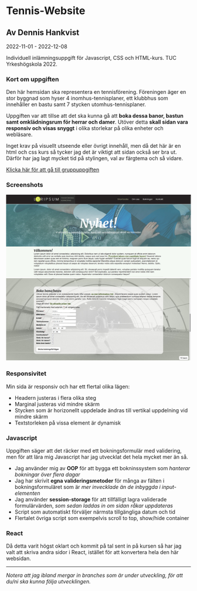 # Tennis-Website
## Av Dennis Hankvist

2022-11-01 - 2022-12-08

Individuell inlämningsuppgift för Javascript, CSS och HTML-kurs.
TUC Yrkeshögskola 2022.

### Kort om uppgiften
Den här hemsidan ska representera en tennisförening. 
Föreningen äger en stor byggnad som hyser 4 inomhus-tennisplaner,
ett klubbhus som innehåller en bastu samt 7 stycken utomhus-tennisplaner.

Uppgiften var att tillse att det ska kunna gå att **boka dessa banor, bastun samt omklädningsrum för herrar och damer**.
Utöver detta **skall sidan vara responsiv och visas snyggt** i olika storlekar på olika enheter och webläsare.

Inget krav på visuellt utseende eller övrigt innehåll, men då det här är en html och css kurs så tycker jag det är viktigt
att sidan också ser bra ut. Därför har jag lagt mycket tid på stylingen, val av färgtema och så vidare.

[Klicka här för att gå till gruppuppgiften](https://github.com/Pentapatch/CarPool)

### Screenshots

![Skärmdump av websidan i desktopversion 1 av 2](/images/site_screenshot.jpg)
![Skärmdump av websidan i desktopversion 2 av 2](/images/site_screenshot_2.jpg)

### Responsivitet
Min sida är responsiv och har ett flertal olika lägen:
- Headern justeras i flera olika steg
- Marginal justeras vid mindre skärm
- Stycken som är horizonellt uppdelade ändras till vertikal uppdelning vid mindre skärm
- Textstorleken på vissa element är dynamisk

### Javascript
Uppgiften säger att det räcker med ett bokningsformulär med validering, men för att lära mig Javascript har jag
utvecklat det hela mycket mer än så.

- Jag använder mig av **OOP** för att bygga ett bokninssystem som *hanterar bokningar över flera dagar*
- Jag har skrivit **egna valideringsmetoder** för många av fälten i bokningsformuläret som är *mer invecklade än de inbyggda i input-elementen*
- Jag använder **session-storage** för att tillfälligt lagra validerade formulärvärden, *som sedan laddas in om sidan råkar uppdateras*
- Script som automatiskt förväljer närmsta tillgängliga datum och tid
- Flertalet övriga script som exempelvis scroll to top, show/hide container

### React
Då detta varit högst oklart och kommit på tal sent in på kursen så har jag valt att skriva andra sidor i React, istället
för att konvertera hela den här websidan.

---

*Notera att jag ibland mergar in branches som är under utveckling, för att du/ni ska kunna följa utvecklingen.*
